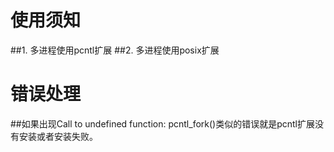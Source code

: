 # 使用须知
##1. 多进程使用pcntl扩展
##2. 多进程使用posix扩展
# 错误处理
##如果出现Call to undefined function: pcntl_fork()类似的错误就是pcntl扩展没有安装或者安装失败。